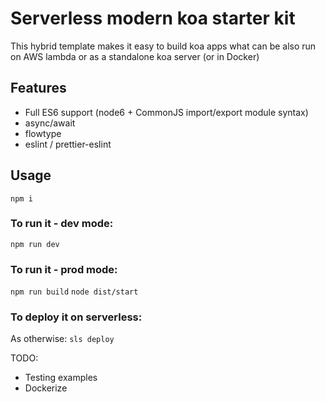 # Serverless modern koa starter kit

This hybrid template makes it easy to build koa apps what can be also run on AWS lambda or as a standalone koa server (or in Docker)

## Features
- Full ES6 support (node6 + CommonJS import/export module syntax)
- async/await
- flowtype
- eslint / prettier-eslint

## Usage
`npm i`

### To run it - dev mode:
`npm run dev`

### To run it - prod mode:
`npm run build`
`node dist/start`

### To deploy it on serverless:
As otherwise:
`sls deploy`

TODO:
- Testing examples
- Dockerize
